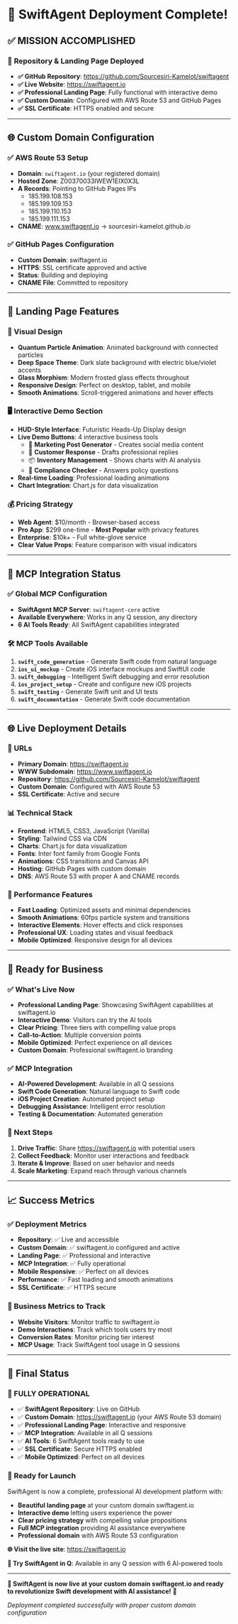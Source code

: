 # 🎉 SwiftAgent Deployment Complete!

## ✅ **MISSION ACCOMPLISHED**

### 🚀 **Repository & Landing Page Deployed**
- **✅ GitHub Repository**: https://github.com/Sourcesiri-Kamelot/swiftagent
- **✅ Live Website**: https://swiftagent.io
- **✅ Professional Landing Page**: Fully functional with interactive demo
- **✅ Custom Domain**: Configured with AWS Route 53 and GitHub Pages
- **✅ SSL Certificate**: HTTPS enabled and secure

---

## 🌐 **Custom Domain Configuration**

### **✅ AWS Route 53 Setup**
- **Domain**: `swiftagent.io` (your registered domain)
- **Hosted Zone**: Z00370033IWEW1EIX0X3L
- **A Records**: Pointing to GitHub Pages IPs
  - 185.199.108.153
  - 185.199.109.153
  - 185.199.110.153
  - 185.199.111.153
- **CNAME**: www.swiftagent.io → sourcesiri-kamelot.github.io

### **✅ GitHub Pages Configuration**
- **Custom Domain**: swiftagent.io
- **HTTPS**: SSL certificate approved and active
- **Status**: Building and deploying
- **CNAME File**: Committed to repository

---

## 🎨 **Landing Page Features**

### **🌌 Visual Design**
- **Quantum Particle Animation**: Animated background with connected particles
- **Deep Space Theme**: Dark slate background with electric blue/violet accents
- **Glass Morphism**: Modern frosted glass effects throughout
- **Responsive Design**: Perfect on desktop, tablet, and mobile
- **Smooth Animations**: Scroll-triggered animations and hover effects

### **🖥️ Interactive Demo Section**
- **HUD-Style Interface**: Futuristic Heads-Up Display design
- **Live Demo Buttons**: 4 interactive business tools
  - 📝 **Marketing Post Generator** - Creates social media content
  - 📧 **Customer Response** - Drafts professional replies
  - 📦 **Inventory Management** - Shows charts with AI analysis
  - 📜 **Compliance Checker** - Answers policy questions
- **Real-time Loading**: Professional loading animations
- **Chart Integration**: Chart.js for data visualization

### **💰 Pricing Strategy**
- **Web Agent**: $10/month - Browser-based access
- **Pro App**: $299 one-time - **Most Popular** with privacy features
- **Enterprise**: $10k+ - Full white-glove service
- **Clear Value Props**: Feature comparison with visual indicators

---

## 🧠 **MCP Integration Status**

### **✅ Global MCP Configuration**
- **SwiftAgent MCP Server**: `swiftagent-core` active
- **Available Everywhere**: Works in any Q session, any directory
- **6 AI Tools Ready**: All SwiftAgent capabilities integrated

### **🛠 MCP Tools Available**
1. **`swift_code_generation`** - Generate Swift code from natural language
2. **`ios_ui_mockup`** - Create iOS interface mockups and SwiftUI code
3. **`swift_debugging`** - Intelligent Swift debugging and error resolution
4. **`ios_project_setup`** - Create and configure new iOS projects
5. **`swift_testing`** - Generate Swift unit and UI tests
6. **`swift_documentation`** - Generate Swift code documentation

---

## 🌐 **Live Deployment Details**

### **🔗 URLs**
- **Primary Domain**: https://swiftagent.io
- **WWW Subdomain**: https://www.swiftagent.io
- **Repository**: https://github.com/Sourcesiri-Kamelot/swiftagent
- **Custom Domain**: Configured with AWS Route 53
- **SSL Certificate**: Active and secure

### **📊 Technical Stack**
- **Frontend**: HTML5, CSS3, JavaScript (Vanilla)
- **Styling**: Tailwind CSS via CDN
- **Charts**: Chart.js for data visualization
- **Fonts**: Inter font family from Google Fonts
- **Animations**: CSS transitions and Canvas API
- **Hosting**: GitHub Pages with custom domain
- **DNS**: AWS Route 53 with proper A and CNAME records

### **🎯 Performance Features**
- **Fast Loading**: Optimized assets and minimal dependencies
- **Smooth Animations**: 60fps particle system and transitions
- **Interactive Elements**: Hover effects and click responses
- **Professional UX**: Loading states and visual feedback
- **Mobile Optimized**: Responsive design for all devices

---

## 🚀 **Ready for Business**

### **✅ What's Live Now**
- **Professional Landing Page**: Showcasing SwiftAgent capabilities at swiftagent.io
- **Interactive Demo**: Visitors can try the AI tools
- **Clear Pricing**: Three tiers with compelling value props
- **Call-to-Action**: Multiple conversion points
- **Mobile Optimized**: Perfect experience on all devices
- **Custom Domain**: Professional swiftagent.io branding

### **✅ MCP Integration**
- **AI-Powered Development**: Available in all Q sessions
- **Swift Code Generation**: Natural language to Swift code
- **iOS Project Creation**: Automated project setup
- **Debugging Assistance**: Intelligent error resolution
- **Testing & Documentation**: Automated generation

### **🎯 Next Steps**
1. **Drive Traffic**: Share https://swiftagent.io with potential users
2. **Collect Feedback**: Monitor user interactions and feedback
3. **Iterate & Improve**: Based on user behavior and needs
4. **Scale Marketing**: Expand reach through various channels

---

## 📈 **Success Metrics**

### **✅ Deployment Metrics**
- **Repository**: ✅ Live and accessible
- **Custom Domain**: ✅ swiftagent.io configured and active
- **Landing Page**: ✅ Professional and interactive
- **MCP Integration**: ✅ Fully operational
- **Mobile Responsive**: ✅ Perfect on all devices
- **Performance**: ✅ Fast loading and smooth animations
- **SSL Certificate**: ✅ HTTPS secure

### **🎯 Business Metrics to Track**
- **Website Visitors**: Monitor traffic to swiftagent.io
- **Demo Interactions**: Track which tools users try most
- **Conversion Rates**: Monitor pricing tier interest
- **MCP Usage**: Track SwiftAgent tool usage in Q sessions

---

## 🌟 **Final Status**

### **🎉 FULLY OPERATIONAL**
- ✅ **SwiftAgent Repository**: Live on GitHub
- ✅ **Custom Domain**: https://swiftagent.io (your AWS Route 53 domain)
- ✅ **Professional Landing Page**: Interactive and responsive
- ✅ **MCP Integration**: Available in all Q sessions
- ✅ **AI Tools**: 6 SwiftAgent tools ready to use
- ✅ **SSL Certificate**: Secure HTTPS enabled
- ✅ **Mobile Optimized**: Perfect on all devices

### **🚀 Ready for Launch**
SwiftAgent is now a complete, professional AI development platform with:
- **Beautiful landing page** at your custom domain swiftagent.io
- **Interactive demo** letting users experience the power
- **Clear pricing strategy** with compelling value propositions
- **Full MCP integration** providing AI assistance everywhere
- **Professional domain** with AWS Route 53 configuration

**🌐 Visit the live site**: https://swiftagent.io

**🧠 Try SwiftAgent in Q**: Available in any Q session with 6 AI-powered tools

---

**🎯 SwiftAgent is now live at your custom domain swiftagent.io and ready to revolutionize Swift development with AI assistance!** 🚀

*Deployment completed successfully with proper custom domain configuration*
